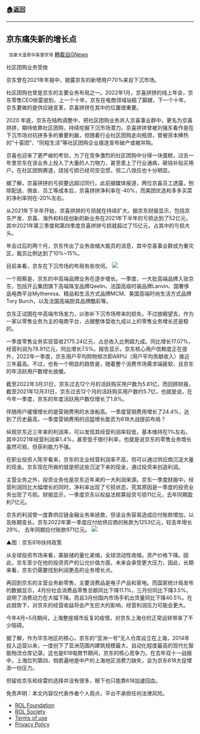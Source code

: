 ###  [:house:返回](README.md)
---


## 京东痛失新的增长点
` 加拿大温哥华英里农场` [轉載自GNews](https://gnews.org/zh-hans/2595796/)

社区团购业务受挫
 
京东曾在2021年年报中，披露京东的新增用户70%来自下沉市场。
 
社区团购也曾是京东的主要业务布局之一。2022年1月，京喜拼拼的线上年会，京东零售CEO徐雷提到，上一个十年，京东在电商领域站稳了脚跟，下一个十年，京东要做的是供应链变革，京喜拼拼在其中的位置很重要。
 
2020 年底，京东在结构调整中，把社区团购业务并入京喜事业群中，更名为京喜拼拼，期待依靠社区团购，持续挖掘下沉市场潜力。京喜拼拼曾被刘强东看作是在下沉市场对抗拼多多的重要利器，但随着行业社区团购走向瓶颈，曾被资本捧热的“十荟团”、“同程生活”等社区团购企业接连宣布破产或被并购。
 
京喜也迎来了更严峻的考验，为了在竞争激烈的社区团购中分得一块蛋糕，过去一年里京东在该业务上投入了大量的人力物力，甚至患上了行业通病，砸钱补贴买用户。在社区团购赛道，烧钱亏损已经司空见惯，但二八效应也十分明显。
 
据了解，京喜拼拼的亏损要远超过同行。此前据媒体报道，两位京喜员工透露，刨除配送、佣金、员工等成本后，京喜拼拼净利率在-40%，而美团优选和多多买菜的净利率则在-20%左右。
 
从2021年下半年开始，京喜拼拼的亏损就在持续扩大。据京东财报显示，包括京东产发、京喜、海外和科技创新的新业务在2021年下半年的亏损达到了52亿元，其中2021年第三季度和第四季度京喜拼拼亏损就超过了15亿元，占其中的亏损大头。
 
年会过后的两个月，京东传出了业务收缩大裁员的消息，其中京喜事业群成为重灾区，裁员比例达到了10%~15%。
 
目前来看，京东在下沉市场的布局有些坎坷。
 ![](https://n.sinaimg.cn/finance/crawl/780/w550h230/20220523/cc9c-c2596a92ce31540f936230a2ee99d556.jpg) 

一个观察是，京东的中高端品牌业务在逐步增长。一季度，一大批高端品牌入驻京东，包括开云集团旗下高端珠宝品牌Qeelin、法国高级时装品牌Lanvin、国奢侈品电商平台Mytheresa、精品和生活方式品牌MCM、美国高端时尚生活方式品牌Tory Burch，以及法国高端厨具品牌酷彩等。
 
京东正试图在中高端市场发力，以弥补下沉市场带来的损失。不过放眼望去，作为一家以零售业务为主的电商平台，占据整体营收九成以上的零售业务增长还是稳的。
 
一季度零售业务实现营收2175.24亿元，占总收入比例超九成。同比增长17.07%，经营利润为78.91亿元，同比增长7.5%。报告显示，京东核心用户信赖度正在提升，2022年一季度，京东用户平均购物频次即ARPU（用户平均贡献收入）接近三年最高。不过，也有一个明显的趋势是，随着整个消费市场需求端疲软，且京东的年活跃用户数增长放缓。
 
截至2022年3月31日，京东过去12个月的活跃购买用户数为5.81亿，而回顾财报，截至2021年12月31日，京东过去12个月的活跃购买用户数约5.7亿，也就是说，在今年一季度，京东的年度活跃用户数仅增长了1.8%。
 
伴随用户缓慢增长的是营销费用的水涨船高。一季度营销费用增长了24.4%，达到了历史最高，一季度营销费用的迅猛增长能否为618大战提前布局？
 
纵观京东近三年来的利润率，可以发现其经营利润率较低，基本维持在1%左右。其中2021年经营利润率1.4%，甚至低于银行利率，也就是说京东的零售业务增长虽然可观，但获利能力不强。
 
在职业投资人陈宇看来，京东的主业经营利润率不高，但可以通过供应商沉淀大量的现金。京东现在所做的就是把这些沉淀下来的现金，通过投资来创造利润。
 
主营业务之外，投资业务也是京东近年来的一大利润来源。京东一季度财报中，经营利润同比大幅增长的同时，净利率出现了亏损状态，究其原因是一季度的投资业务出现了亏损。财报显示，一季度京东以权益法核算投资亏损11亿元，去年同期盈利7亿元。
 
京东的利润曾一度靠供应链金融业务来拯救，但该业务容易造成应付账款增加，以及账期变长。京东2022年第一季度应付给供应商的账款为1253亿元，较去年增长29%， 去年同期应付账款971亿元。
 ![](https://n.sinaimg.cn/finance/crawl/60/w550h310/20220523/3978-9f8a833949c25ee758af8adf2a6d3657.jpg) 

▲图：京东618扶持政策
 
从全球投资市场来看，美联储的量化紧缩，全球流动性收缩，资产价格下降。因此，京东至少在他的投资资产的公允价值方面，未来会承受更大压力，因此，长期来看，京东仍需要找到利润更高的业务增长点。
 
再回到京东的主营业务新零售，主要消费品是电子产品和家电。而国家统计局发布的数据显示，4月份社会消费品零售总额同比下降11.1%，三月份同比下降3.5%，说明了消费动力在大幅下降。而且3月份国内市场手机出货量同比下降40.5%。在此趋势下，对京东的经营收益将会产生巨大的影响，经营利润压力可能会更大。
 
今年4月~5月期间，上海整座城市反复的疫情，对京东上海仓的正常运转带来了不少阻碍。
 
据了解，作为华东地区的核心，京东的“亚洲一号”无人仓库设立在上海，2014年投入运营以来，一度创下了亚洲范围内建筑规模最大、自动化程度最高的现代化智能物流仓库记录。这也是618电商节期间，京东的核心竞争力。在去年双十一战报中，上海位列第四，倘若遍地是中产的上海地区消费力缺失，会为京东618大促增添一份压力。
 
但留给京东和徐雷的选择并没有很多，眼下也只能靠618加速回血。

免责声明：本文内容仅代表作者个人观点，平台不承担任何法律风险。
  
- [ROL Foundation](https://rolfoundation.org/)
- [ROL Society](https://rolsociety.org/)
- [Terms of use](https://gnews.org/terms-of-use-3/)
- [Privacy Policy](https://gnews.org/privacy-policy/)
